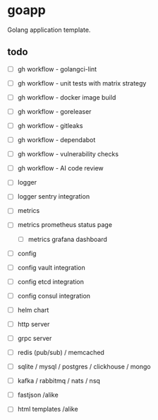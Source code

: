 # goapp

Golang application template.

## todo

+ [ ] gh workflow - golangci-lint
+ [ ] gh workflow - unit tests with matrix strategy
+ [ ] gh workflow - docker image build
+ [ ] gh workflow - goreleaser
+ [ ] gh workflow - gitleaks
+ [ ] gh workflow - dependabot
+ [ ] gh workflow - vulnerability checks
+ [ ] gh workflow - AI code review

+ [ ] logger
+ [ ] logger sentry integration
+ [ ] metrics
+ [ ] metrics prometheus status page
  + [ ] metrics grafana dashboard   
+ [ ] config
+ [ ] config vault integration
+ [ ] config etcd integration
+ [ ] config consul integration
+ [ ] helm chart

+ [ ] http server
+ [ ] grpc server
+ [ ] redis (pub/sub) / memcached
+ [ ] sqlite / mysql / postgres / clickhouse / mongo
+ [ ] kafka / rabbitmq / nats / nsq

+ [ ] fastjson /alike
+ [ ] html templates /alike